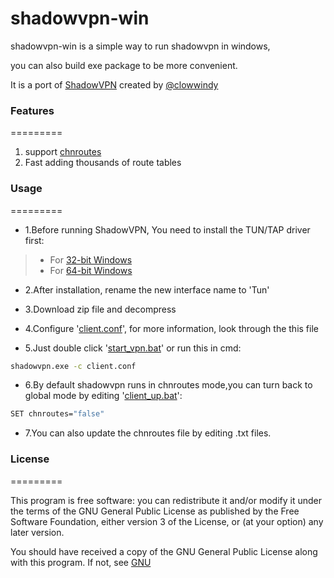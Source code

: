 shadowvpn-win
=========

shadowvpn-win is a simple way to run shadowvpn in windows,

you can also build exe package to be more convenient.


It is a port of [ShadowVPN](https://github.com/clowwindy/ShadowVPN) created by [@clowwindy](https://github.com/clowwindy)

### Features
=========

1. support [chnroutes](https://github.com/fivesheep/chnroutes) 
2. Fast adding thousands of route tables

### Usage
=========

* 1.Before running ShadowVPN, You need to install the TUN/TAP driver first:
> + For [32-bit Windows](http://build.openvpn.net/downloads/releases/tap-windows-9.9.2_3.exe)
> + For [64-bit Windows](http://build.openvpn.net/downloads/releases/tap-windows-9.21.0.exe)

* 2.After installation, rename the new interface name to 'Tun'

* 3.Download zip file and decompress

* 4.Configure '[client.conf](https://github.com/evollost/shadowvpn-win/blob/master/client.conf)', for more information, look through the this file

* 5.Just double click '[start_vpn.bat](https://github.com/evollost/shadowvpn-win/blob/master/start_vpn.bat)' or run this in cmd:
```bash
shadowvpn.exe -c client.conf
```

* 6.By default shadowvpn runs in chnroutes mode,you can turn back to global mode 
by editing '[client_up.bat](https://github.com/evollost/shadowvpn-win/blob/master/client_up.bat)':
```bash
SET chnroutes="false"
```

* 7.You can also update the chnroutes file by editing .txt files.


### License
=========

This program is free software: you can redistribute it and/or modify
it under the terms of the GNU General Public License as published by
the Free Software Foundation, either version 3 of the License, or
(at your option) any later version.

You should have received a copy of the GNU General Public License
along with this program. If not, see [GNU](http://www.gnu.org/licenses/)
